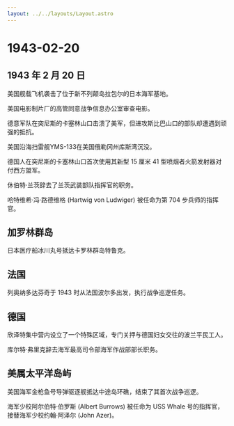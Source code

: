 ```yaml
---
layout: ../../layouts/Layout.astro
---
```


# 1943-02-20

## 1943 年 2 月 20 日

美国舰载飞机袭击了位于新不列颠岛拉包尔的日本海军基地。

美国电影制片厂的高管同意战争信息办公室审查电影。

德意军队在突尼斯的卡塞林山口击溃了美军，但进攻斯比巴山口的部队却遭遇到顽强的抵抗。

美国沿海扫雷舰YMS-133在美国俄勒冈州库斯湾沉没。

德国人在突尼斯的卡塞林山口首次使用其新型 15 厘米 41
型喷烟者火箭发射器对付西方盟军。

休伯特·兰茨辞去了兰茨武装部队指挥官的职务。

哈特维希·冯·路德维格 (Hartwig von Ludwiger) 被任命为第 704
步兵师的指挥官。

## 加罗林群岛

日本医疗船冰川丸号抵达卡罗林群岛特鲁克。

## 法国

列奥纳多达芬奇于 1943 时从法国波尔多出发，执行战争巡逻任务。

## 德国

欣泽特集中营内设立了一个特殊区域，专门关押与德国妇女交往的波兰平民工人。

库尔特·弗里克辞去海军最高司令部海军作战部部长职务。

## 美属太平洋岛屿

美国海军金枪鱼号导弹驱逐舰抵达中途岛环礁，结束了其首次战争巡逻。

海军少校阿尔伯特·伯罗斯 (Albert Burrows) 被任命为 USS Whale
号的指挥官，接替海军少校约翰·阿泽尔 (John Azer)。